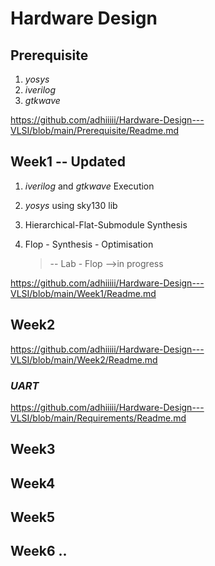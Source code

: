 # Hardware Design
## Prerequisite 
   1) _yosys_
   2) _iverilog_
   3) _gtkwave_

https://github.com/adhiiiii/Hardware-Design---VLSI/blob/main/Prerequisite/Readme.md
## Week1 -- Updated
  1) _iverilog_ and _gtkwave_ Execution
  2) _yosys_ using sky130 lib
  3) Hierarchical-Flat-Submodule Synthesis
  4) Flop - Synthesis - Optimisation 

     >-- Lab - Flop -->in progress
     
https://github.com/adhiiiii/Hardware-Design---VLSI/blob/main/Week1/Readme.md
## Week2

https://github.com/adhiiiii/Hardware-Design---VLSI/blob/main/Week2/Readme.md

### _UART_

https://github.com/adhiiiii/Hardware-Design---VLSI/blob/main/Requirements/Readme.md

## Week3
## Week4
## Week5
## Week6 ..

